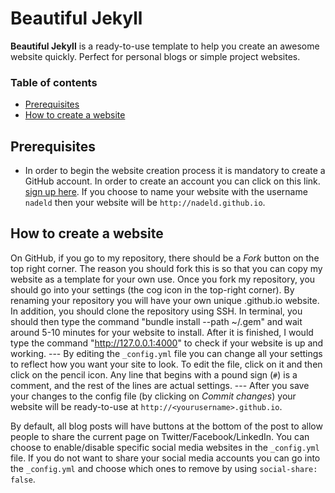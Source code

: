 # Beautiful Jekyll

**Beautiful Jekyll** is a ready-to-use template to help you create an awesome website quickly. Perfect for personal blogs or simple project websites.

### Table of contents

- [Prerequisites](#prerequisites)
- [How to create a website](#How-to-create-a-website)

## Prerequisites

- In order to begin the website creation process it is mandatory to create a GitHub account. In order to create an account you can click on this link. [sign up here](https://github.com/join). If you choose to name your website with the username `nadeld` then your website will be `http://nadeld.github.io`.  

## How to create a website

On GitHub, if you go to my repository, there should be a *Fork* button on the top right corner. The reason you should fork this is so that you can copy my website as a template for your own use. Once you fork my repository, you should go into your settings (the cog icon in the top-right corner). By renaming your repository you will have your own unique <yourusername>.github.io website. In addition, you should clone the repository using SSH. In terminal, you should then type the command "bundle install --path ~/.gem" and wait around 5-10 minutes for your website to install. After it is finished, I would type the command "http://127.0.0.1:4000" to check if your website is up and working.
--- By editing the `_config.yml` file you can change all your settings to reflect how you want your site to look. To edit the file, click on it and then click on the pencil icon. Any line that begins with a pound sign (`#`) is a comment, and the rest of the lines are actual settings.
--- After you save your changes to the config file (by clicking on *Commit changes*) your website will be ready-to-use at `http://<yourusername>.github.io`.

By default, all blog posts will have buttons at the bottom of the post to allow people to share the current page on Twitter/Facebook/LinkedIn.  You can choose to enable/disable specific social media websites in the `_config.yml` file. If you do not want to share your social media accounts you can go into the `_config.yml` and choose which ones to remove by using `social-share: false`.
